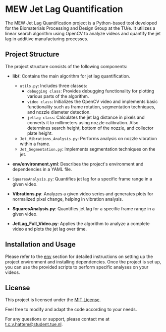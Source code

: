 # MEW Jet Lag Quantification

The MEW Jet Lag Quantification project is a Python-based tool developed for the Biomaterials Processing and Design Group at the TU/e. It utilizes a linear search algorithm using OpenCV to analyze videos and quantify the jet lag in additive manufacturing processes.

## Project Structure

The project structure consists of the following components:

- **lib/**: Contains the main algorithm for jet lag quantification.
  - `utils.py`: Includes three classes:
    - `debugging class`: Provides debugging functionality for plotting various parts of the algorithm.
    - `video class`: Initializes the OpenCV video and implements basic functionality such as frame rotation, segmentation techniques, and nozzle diameter detection.
    - `jetlag class`: Calculates the jet lag distance in pixels and converts it to millimeters using nozzle calibration. Also determines search height, bottom of the nozzle, and collector plate height.
  - `Jet_Vibrations_Analysis.py`: Performs analysis on nozzle vibration within a frame.
  - `Jet_Segmentation.py`: Implements segmentation techniques on the jet.
  
- **env/environment.yml**: Describes the project's environment and dependencies in a YAML file.
  
- `SquaresAnalysis.py`: Quantifies jet lag for a specific frame range in a given video.

- **Vibrations.py**: Analyzes a given video series and generates plots for normalized pixel change, helping in vibration analysis.

- **SquaresAnalysis.py**: Quantifies jet lag for a specific frame range in a given video.

- **JetLag_Full_Video.py**: Applies the algorithm to analyze a complete video and plots the jet lag over time.

## Installation and Usage

Please refer to the [env](#env) section for detailed instructions on setting up the project environment and installing dependencies. Once the project is set up, you can use the provided scripts to perform specific analyses on your videos.

## License

This project is licensed under the [MIT License](LICENSE).

Feel free to modify and adapt the code according to your needs.

For any questions or support, please contact me at t.c.v.hattem@student.tue.nl.
